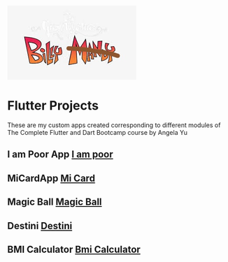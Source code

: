 ![Logo](bily.jpg) 
#  Flutter Projects 

These are my custom apps created corresponding to different modules of The Complete Flutter and Dart Bootcamp course by Angela Yu

 
## I am Poor App [I am poor](https://duckduckgo.com)
##  MiCardApp  [Mi Card](https://duckduckgo.com)
## Magic Ball [Magic Ball](https://duckduckgo.com)
## Destini [Destini](https://duckduckgo.com)
## BMI Calculator [Bmi Calculator](https://google.com) 


